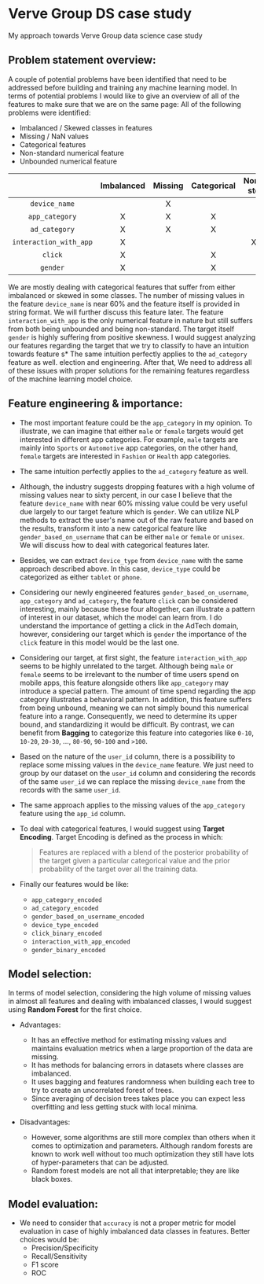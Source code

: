 # Verve Group DS case study
My approach towards Verve Group data science case study

## Problem statement overview:
A couple of potential problems have been identified that need to be addressed before building and training any machine learning model. In terms of potential problems I would like to give an overview of all of the features to make sure that we are on the same page:
All of the following problems were identified:

* Imbalanced / Skewed classes in features
* Missing / NaN values
* Categorical features
* Non-standard numerical feature
* Unbounded numerical feature

|                        | Imbalanced | Missing | Categorical | Non-std | Unbound |
| :--------------------: | :--------: | :-----: | :---------: | :-----: | :-----: |
| `device_name`          |            |    X    |             |         |         |
| `app_category`         |      X     |    X    |      X      |         |         |
| `ad_category`          |      X     |    X    |      X      |         |         |
| `interaction_with_app` |      X     |         |             |    X    |    X    |
| `click`                |      X     |         |      X      |         |         |
| `gender`               |      X     |         |      X      |         |         |

We are mostly dealing with categorical features that suffer from either imbalanced or skewed in some classes. The number of missing values in the feature `device_name` is near 60% and the feature itself is provided in string format. We will further discuss this feature later. The feature `interaction_with_app` is the only numerical feature in nature but still suffers from both being unbounded and being non-standard. The target itself `gender` is highly suffering from positive skewness. I would suggest analyzing our features regarding the target that we try to classify to have an intuition towards feature s* The same intuition perfectly applies to the `ad_category` feature as well. election and engineering. After that, We need to address all of these issues with proper solutions for the remaining features regardless of the machine learning model choice.  

## Feature engineering & importance:
* The most important feature could be the `app_category` in my opinion. To illustrate, we can imagine that either `male` or `female` targets would get interested in different app categories. For example, `male` targets are mainly into `Sports` or `Automotive` app categories, on the other hand, `female` targets are interested in `Fashion` or `Health` app categories. 

* The same intuition perfectly applies to the `ad_category` feature as well. 

* Although, the industry suggests dropping features with a high volume of missing values near to sixty percent, in our case I believe that the feature `device_name` with near 60% missing value could be very useful due largely to our target feature which is `gender`. We can utilize NLP methods to extract the user's name out of the raw feature and based on the results, transform it into a new categorical feature like `gender_based_on_username` that can be either `male` or `female` or `unisex`. We will discuss how to deal with categorical features later.

* Besides, we can extract `device_type` from `device_name` with the same approach described above. In this case, `device_type` could be categorized as either `tablet` or `phone`. 

* Considering our newly engineered features `gender_based_on_username`, `app_category` and `ad_category`, the feature `click` can be considered interesting, mainly because these four altogether, can illustrate a pattern of interest in our dataset, which the model can learn from. I do understand the importance of getting a click in the AdTech domain, however, considering our target which is `gender` the importance of the `click` feature in this model would be the last one.

* Considering our target, at first sight, the feature `interaction_with_app` seems to be highly unrelated to the target. Although being `male` or `female` seems to be irrelevant to the number of time users spend on mobile apps, this feature alongside others like `app_category` may introduce a special pattern. The amount of time spend regarding the app category illustrates a behavioral pattern. In addition, this feature suffers from being unbound, meaning we can not simply bound this numerical feature into a range. Consequently, we need to determine its upper bound, and standardizing it would be difficult. By contrast, we can benefit from **Bagging** to categorize this feature into categories like `0-10`, `10-20`, `20-30`, ..., `80-90`, `90-100` and `>100`.

* Based on the nature of the `user_id` column, there is a possibility to replace some missing values in the `device_name` feature. We just need to group by our dataset on the `user_id` column and considering the records of the same `user_id` we can replace the missing `device_name` from the records with the same `user_id`.

* The same approach applies to the missing values of the `app_category` feature using the `app_id` column.

* To deal with categorical features, I would suggest using **Target Encoding**. Target Encoding is defined as the process in which:
    > Features are replaced with a blend of the posterior probability of the target given a particular categorical value and the prior probability of the target over all the training data.

* Finally our features would be like:
    * `app_category_encoded`
    * `ad_category_encoded`
    * `gender_based_on_username_encoded`
    * `device_type_encoded`
    * `click_binary_encoded`
    * `interaction_with_app_encoded`
    * `gender_binary_encoded`

## Model selection:
In terms of model selection, considering the high volume of missing values in almost all features and dealing with imbalanced classes, I would suggest using **Random Forest** for the first choice.

* Advantages:
  * It has an effective method for estimating missing values and maintains evaluation metrics when a large proportion of the data are missing.
  * It has methods for balancing errors in datasets where classes are imbalanced.
  * It uses bagging and features randomness when building each tree to try to create an uncorrelated forest of trees.
  * Since averaging of decision trees takes place you can expect less overfitting and less getting stuck with local minima.
    
* Disadvantages:
  * However, some algorithms are still more complex than others when it comes to optimization and parameters. Although random forests are known to work well without too much optimization they still have lots of hyper-parameters that can be adjusted.
  * Random forest models are not all that interpretable; they are like black boxes.

## Model evaluation:
* We need to consider that `accuracy` is not a proper metric for model evaluation in case of highly imbalanced data classes in features. Better choices would be:
    * Precision/Specificity
    * Recall/Sensitivity
    * F1 score
    * ROC
